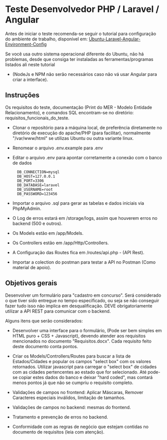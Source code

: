 

# Teste Desenvolvedor PHP / Laravel / Angular

Antes de iniciar o teste recomenda-se seguir o tutorial para configuração
do ambiente de trabalho, disponível em: [Ubuntu-Laravel-Angular-Environment-Config](https://github.com/DaanKrug/Ubuntu-Laravel-Angular-Environment-Config)

Se você usa outro sistema operacional diferente do Ubuntu, não há problemas, desde que consiga
ter instaladas as ferramentas/programas listados ali neste tutorial 
- (NodeJs e NPM não serão necessários caso não vá usar Angular para criar a interface).


## Instruções

Os requisitos do teste, documentação (Print do MER - Modelo Entidade Relacionamento),
e comandos SQL encontram-se no diretório: requisitos_funcionais_do_teste.

- Clonar o repositório para a máquina local, de preferência diretamente no
diretório de execução do apache/PHP (para facilitar), normalmente "/var/www/html" se utilizas Ubuntu
ou outra variante linux.

- Renomear o arquivo .env.example para .env

- Editar o arquivo .env para apontar corretamente a conexão com o banco de dados
	
		DB_CONNECTION=mysql
		DB_HOST=127.0.0.1
		DB_PORT=3306
		DB_DATABASE=laravel
		DB_USERNAME=root
		DB_PASSWORD=123456
	
- Importar o arquivo .sql para gerar as tabelas e dados iniciais via PhpMyAdmin.

- O Log de erros estará em /storage/logs, assim que houverem erros no backend (500 e outros).

- Os Models estão em /app/Models.

- Os Controllers estão em /app/Http/Controllers.

- A Configuração das Routes fica em /routes/api.php - (API Rest).

- Importar a colection do postman para testar a API no Postman (Como material de apoio).


## Objetivos gerais

Desenvolver um formulário para "cadastro em concurso". Será considerado o que tiver sido
entregue no tempo especificado, ou seja se não conseguir fazer tudo isso não implica em
desqualificação. DEVE obrigatoriamente utilizar a API REST para comunicar com o backend.

Alguns itens que serão considerados:

- Desenvolver uma interface para o formulário, (Pode ser bem simples em HTML puro + CSS + Javascript),
devendo atender aos requisitos mencionados no documento "Requisitos.docx". 
Cada requisito feito deste documento conta pontos.

- Criar os Models/Controllers/Routes para buscar a lista de Estados/Cidades e popular os campos 
"select box" com os valores retornados. Utilizar javascript para carregar o "select box" de cidades 
com as cidades pertencentes ao estado que for selecionado. Até pode-se copiar estes dados do banco e deixar
"hard coded", mas contará menos pontos já que não se cumpriu o requisito completo.

- Validações de campos no frontend: Aplicar Máscaras, Remover Caracteres especiais inválidos,
limitação de tamanhos.

- Validações de campos no backend: mesmas do frontend.

- Tratamento e prevenção de erros no backend.

- Conformidade com as regras de negócio que estejam contidas no documento de requisitos (leia com atenção).

